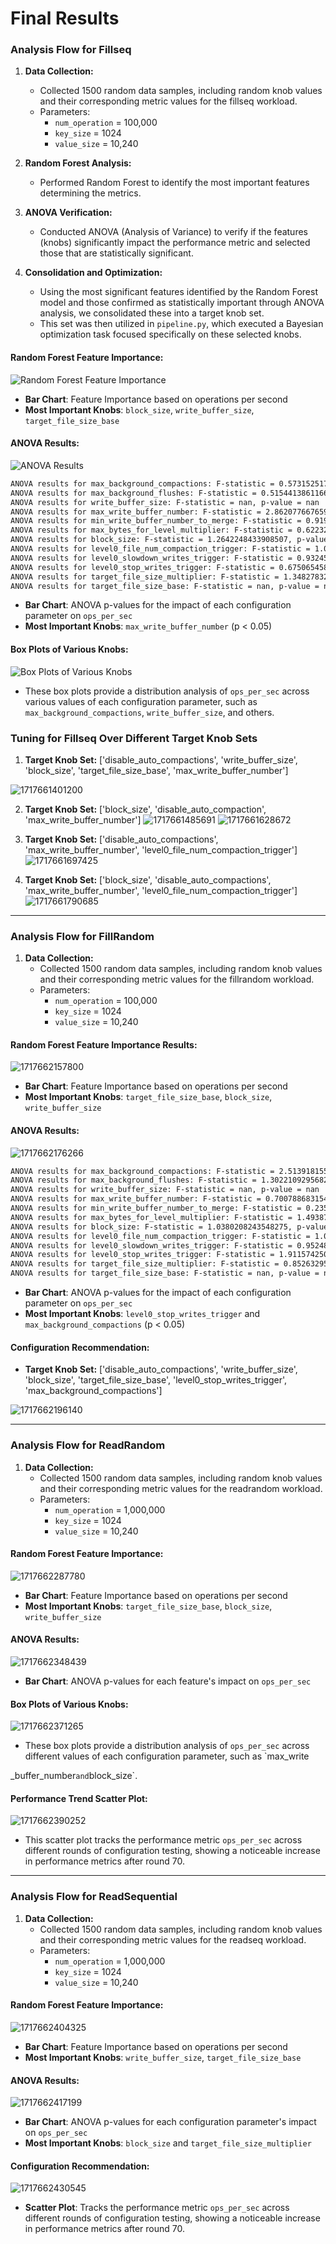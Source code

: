 # Final Results 
### Analysis Flow for Fillseq

1. **Data Collection:**
   - Collected 1500 random data samples, including random knob values and their corresponding metric values for the fillseq workload.
   - Parameters:
     - `num_operation` = 100,000
     - `key_size` = 1024
     - `value_size` = 10,240

2. **Random Forest Analysis:**
   - Performed Random Forest to identify the most important features determining the metrics.

3. **ANOVA Verification:**
   - Conducted ANOVA (Analysis of Variance) to verify if the features (knobs) significantly impact the performance metric and selected those that are statistically significant.

4. **Consolidation and Optimization:**
   - Using the most significant features identified by the Random Forest model and those confirmed as statistically important through ANOVA analysis, we consolidated these into a target knob set.
   - This set was then utilized in `pipeline.py`, which executed a Bayesian optimization task focused specifically on these selected knobs.

#### Random Forest Feature Importance:
![Random Forest Feature Importance](data/FillSeq/random_forest.png)

- **Bar Chart**: Feature Importance based on operations per second
- **Most Important Knobs**: `block_size`, `write_buffer_size`, `target_file_size_base`

#### ANOVA Results:
![ANOVA Results](data/FillSeq/Anova.png)
```bash
ANOVA results for max_background_compactions: F-statistic = 0.5731525174969918, p-value = 0.7782126465151836
ANOVA results for max_background_flushes: F-statistic = 0.5154413861166572, p-value = 0.8234408859705862
ANOVA results for write_buffer_size: F-statistic = nan, p-value = nan
ANOVA results for max_write_buffer_number: F-statistic = 2.8620776676592516, p-value = 0.008968696874632177
ANOVA results for min_write_buffer_number_to_merge: F-statistic = 0.9194865901453996, p-value = 0.4516844137673135
ANOVA results for max_bytes_for_level_multiplier: F-statistic = 0.6223234670873851, p-value = 0.8483482972655091
ANOVA results for block_size: F-statistic = 1.2642248433908507, p-value = 0.40513752152271465
ANOVA results for level0_file_num_compaction_trigger: F-statistic = 1.012969018859533, p-value = 0.43714033582124334
ANOVA results for level0_slowdown_writes_trigger: F-statistic = 0.9324543907783813, p-value = 0.5718232352207571
ANOVA results for level0_stop_writes_trigger: F-statistic = 0.6750654586881485, p-value = 0.9081611802239239
ANOVA results for target_file_size_multiplier: F-statistic = 1.3482783205643796, p-value = 0.22375738172421783
ANOVA results for target_file_size_base: F-statistic = nan, p-value = nan
```
- **Bar Chart**: ANOVA p-values for the impact of each configuration parameter on `ops_per_sec`
- **Most Important Knobs**: `max_write_buffer_number` (p < 0.05)

#### Box Plots of Various Knobs:
![Box Plots of Various Knobs](data/FillSeq/Box_plot.png)
- These box plots provide a distribution analysis of `ops_per_sec` across various values of each configuration parameter, such as `max_background_compactions`, `write_buffer_size`, and others.

### Tuning for Fillseq Over Different Target Knob Sets

1. **Target Knob Set:** ['disable_auto_compactions', 'write_buffer_size', 'block_size', 'target_file_size_base', 'max_write_buffer_number']

![1717661401200](data/FillSeq/FillSeq1.png)

2. **Target Knob Set:** ['block_size', 'disable_auto_compaction', 'max_write_buffer_number']
![1717661485691](data/FillSeq/FillSeq2.png)
![1717661628672](data/FillSeq/FillSeq3.png)
3. **Target Knob Set:** ['disable_auto_compactions', 'max_write_buffer_number', 'level0_file_num_compaction_trigger']
![1717661697425](data/FillSeq/FillSeq4.png)

4. **Target Knob Set:** ['block_size', 'disable_auto_compactions', 'max_write_buffer_number', 'level0_file_num_compaction_trigger']
![1717661790685](data/FillSeq/FillSeq5.png)

---

### Analysis Flow for FillRandom

1. **Data Collection:**
   - Collected 1500 random data samples, including random knob values and their corresponding metric values for the fillrandom workload.
   - Parameters:
     - `num_operation` = 100,000
     - `key_size` = 1024
     - `value_size` = 10,240

#### Random Forest Feature Importance Results:

![1717662157800](data/FillRandom/random_forest.png)
- **Bar Chart**: Feature Importance based on operations per second
- **Most Important Knobs**: `target_file_size_base`, `block_size`, `write_buffer_size`

#### ANOVA Results:

![1717662176266](data/FillRandom/Anova.png)
```bash
ANOVA results for max_background_compactions: F-statistic = 2.51391815511479, p-value = 0.014314490900606262
ANOVA results for max_background_flushes: F-statistic = 1.3022109295682394, p-value = 0.24534973241798305
ANOVA results for write_buffer_size: F-statistic = nan, p-value = nan
ANOVA results for max_write_buffer_number: F-statistic = 0.7007886831547335, p-value = 0.6490315737504138
ANOVA results for min_write_buffer_number_to_merge: F-statistic = 0.2354960938842213, p-value = 0.9184126802077021
ANOVA results for max_bytes_for_level_multiplier: F-statistic = 1.4938739069260867, p-value = 0.10548613377840943
ANOVA results for block_size: F-statistic = 1.0380208243548275, p-value = 0.5219002872880009
ANOVA results for level0_file_num_compaction_trigger: F-statistic = 1.0047775370860152, p-value = 0.4454629211307596
ANOVA results for level0_slowdown_writes_trigger: F-statistic = 0.9524827146217583, p-value = 0.5403165078675043
ANOVA results for level0_stop_writes_trigger: F-statistic = 1.9115742501284756, p-value = 0.002213641149434112
ANOVA results for target_file_size_multiplier: F-statistic = 0.8526329567901971, p-value = 0.5436670352041957
ANOVA results for target_file_size_base: F-statistic = nan, p-value = nan
```
- **Bar Chart**: ANOVA p-values for the impact of each configuration parameter on `ops_per_sec`
- **Most Important Knobs**: `level0_stop_writes_trigger` and `max_background_compactions` (p < 0.05)

#### Configuration Recommendation:
- **Target Knob Set:** ['disable_auto_compactions', 'write_buffer_size', 'block_size', 'target_file_size_base', 'level0_stop_writes_trigger', 'max_background_compactions']

![1717662196140](data/FillRandom/Config_rec.png)

---

### Analysis Flow for ReadRandom

1. **Data Collection:**
   - Collected 1500 random data samples, including random knob values and their corresponding metric values for the readrandom workload.
   - Parameters:
     - `num_operation` = 1,000,000
     - `key_size` = 1024
     - `value_size` = 10,240

#### Random Forest Feature Importance:

![1717662287780](data/ReadRandom/random_forest.png)
- **Bar Chart**: Feature Importance based on operations per second
- **Most Important Knobs**: `target_file_size_base`, `block_size`, `write_buffer_size`

#### ANOVA Results:
![1717662348439](data/ReadRandom/Anova.png)
- **Bar Chart**: ANOVA p-values for each feature's impact on `ops_per_sec`

#### Box Plots of Various Knobs:

![1717662371265](data/ReadRandom/Box_plot.png)
- These box plots provide a distribution analysis of `ops_per_sec` across different values of each configuration parameter, such as `max_write

_buffer_number` and `block_size`.

#### Performance Trend Scatter Plot:
![1717662390252](data/ReadRandom/Performance.png)
- This scatter plot tracks the performance metric `ops_per_sec` across different rounds of configuration testing, showing a noticeable increase in performance metrics after round 70.

---

### Analysis Flow for ReadSequential

1. **Data Collection:**
   - Collected 1500 random data samples, including random knob values and their corresponding metric values for the readseq workload.
   - Parameters:
     - `num_operation` = 1,000,000
     - `key_size` = 1024
     - `value_size` = 10,240

#### Random Forest Feature Importance:

![1717662404325](data/ReadSeq/random_forest.png)
- **Bar Chart**: Feature Importance based on operations per second
- **Most Important Knobs**: `write_buffer_size`, `target_file_size_base`

#### ANOVA Results:
![1717662417199](data/ReadSeq/Anova.png)
- **Bar Chart**: ANOVA p-values for each configuration parameter's impact on `ops_per_sec`
- **Most Important Knobs**: `block_size` and `target_file_size_multiplier`

#### Configuration Recommendation:
   ![1717662430545](data/ReadSeq/Confi_rec.png)
- **Scatter Plot**: Tracks the performance metric `ops_per_sec` across different rounds of configuration testing, showing a noticeable increase in performance metrics after round 70.
